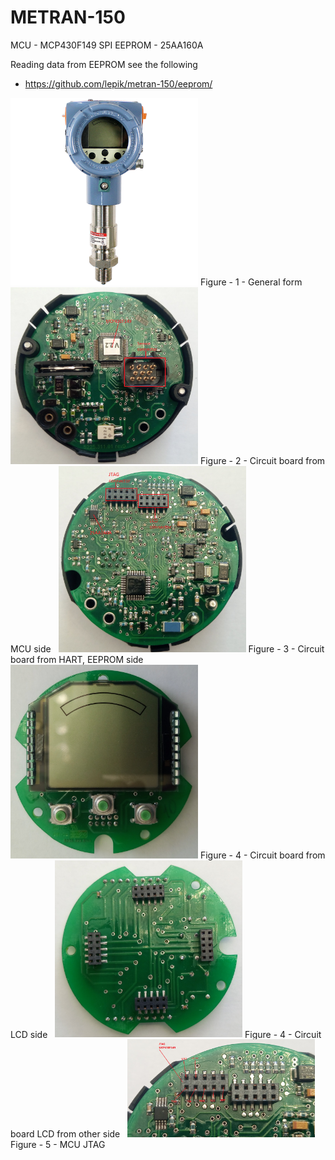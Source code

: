 # METRAN-150

MCU - MCP430F149
SPI EEPROM - 25AA160A

Reading data from EEPROM see the following
- https://github.com/lepik/metran-150/eeprom/

<img src="images/metran-150.png" width="300" >
Figure - 1 - General form
&nbsp;

<img src="images/metran150_mcu.png" width="300" >
Figure - 2 - Circuit board from MCU side
&nbsp;

<img src="images/metran150_eeprom_hart.png" width="300" >
Figure - 3 - Circuit board from HART, EEPROM side 
&nbsp;

<img src="images/metran150_lcd_top.jpg" width="300" >
Figure - 4 - Circuit board from LCD side 
&nbsp;

<img src="images/metran150_lcd_bottom.jpg" width="300" >
Figure - 4 - Circuit board LCD from other side 
&nbsp;

<img src="images/metran150_mcu_jtag.png" width="300" >
Figure - 5 - MCU JTAG 
&nbsp;
